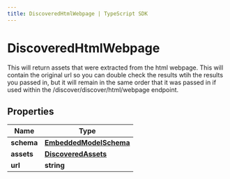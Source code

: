 ```yaml
---
title: DiscoveredHtmlWebpage | TypeScript SDK
---
```



# DiscoveredHtmlWebpage

This will return assets that were extracted from the html webpage. This will contain the original url so you can double check the results wtih the results you passed in, but it will remain in the same order that it was passed in if used within the /discover/discover/html/webpage endpoint.

## Properties

Name | Type
------------ | -------------
**schema** | [**EmbeddedModelSchema**](EmbeddedModelSchema)
**assets** | [**DiscoveredAssets**](DiscoveredAssets)
**url** | **string**


